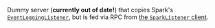 Dummy server (**currently out of date!**) that copies Spark's [`EventLoggingListener`](https://github.com/apache/spark/blob/490d5a72ec1e5105f030fd7110acf62534e05f5a/core/src/main/scala/org/apache/spark/scheduler/EventLoggingListener.scala), but is fed via RPC from [the `SparkListener` client](https://github.com/hammerlab/json-relay-spark-listener/blob/6d697fa135103199e99e40b8994c1d818cbdfba9/client/src/main/scala/org/apache/spark/JsonRelay.scala).
